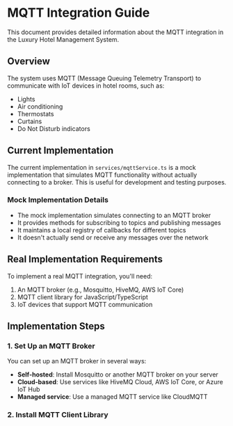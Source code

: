 # MQTT Integration Guide
This document provides detailed information about the MQTT integration in the Luxury Hotel Management System.
## Overview
The system uses MQTT (Message Queuing Telemetry Transport) to communicate with IoT devices in hotel rooms, such as:
- Lights
- Air conditioning
- Thermostats
- Curtains
- Do Not Disturb indicators
## Current Implementation
The current implementation in `services/mqttService.ts` is a mock implementation that simulates MQTT functionality without actually connecting to a broker. This is useful for development and testing purposes.
### Mock Implementation Details
- The mock implementation simulates connecting to an MQTT broker
- It provides methods for subscribing to topics and publishing messages
- It maintains a local registry of callbacks for different topics
- It doesn't actually send or receive any messages over the network
## Real Implementation Requirements
To implement a real MQTT integration, you'll need:
1. An MQTT broker (e.g., Mosquitto, HiveMQ, AWS IoT Core)
2. MQTT client library for JavaScript/TypeScript
3. IoT devices that support MQTT communication
## Implementation Steps
### 1. Set Up an MQTT Broker
You can set up an MQTT broker in several ways:
- **Self-hosted**: Install Mosquitto or another MQTT broker on your server
- **Cloud-based**: Use services like HiveMQ Cloud, AWS IoT Core, or Azure IoT Hub
- **Managed service**: Use a managed MQTT service like CloudMQTT
### 2. Install MQTT Client Library